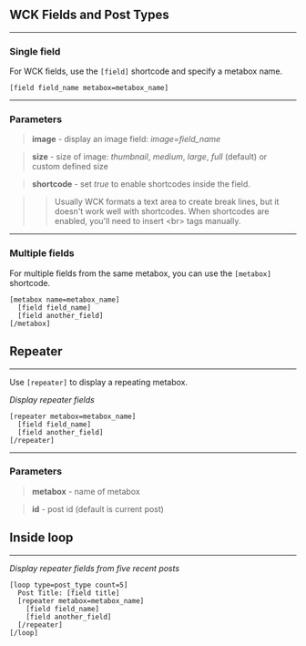 
## WCK Fields and Post Types

---

### Single field

For WCK fields, use the `[field]` shortcode and specify a metabox name.


~~~
[field field_name metabox=metabox_name]
~~~

---

### Parameters

> **image** - display an image field: *image=field_name*

> **size** - size of image: *thumbnail*, *medium*, *large*, *full* (default) or custom defined size

> **shortcode** - set *true* to enable shortcodes inside the field.

>> Usually WCK formats a text area to create break lines, but it doesn't work well with shortcodes. When shortcodes are enabled, you'll need to insert &lt;br&gt; tags manually.


---

### Multiple fields

For multiple fields from the same metabox, you can use the `[metabox]` shortcode.


~~~
[metabox name=metabox_name]
  [field field_name]
  [field another_field]
[/metabox]

~~~

## Repeater

---

Use `[repeater]` to display a repeating metabox.

*Display repeater fields*

~~~
[repeater metabox=metabox_name]
  [field field_name]
  [field another_field]
[/repeater]
~~~

---

### Parameters

> **metabox** - name of metabox

> **id** - post id (default is current post)

## Inside loop

---

*Display repeater fields from five recent posts*

~~~
[loop type=post_type count=5]
  Post Title: [field title]
  [repeater metabox=metabox_name]
    [field field_name]
    [field another_field]
  [/repeater]
[/loop]
~~~
